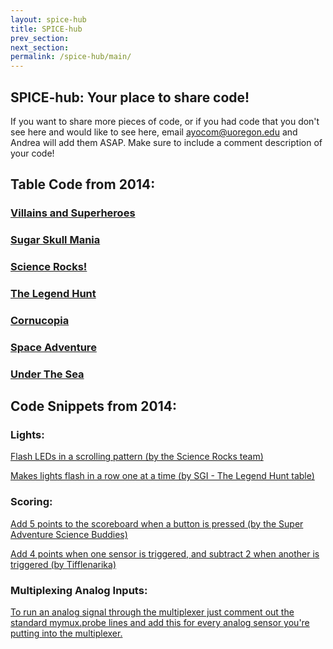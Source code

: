 ```yaml
---
layout: spice-hub
title: SPICE-hub
prev_section: 
next_section: 
permalink: /spice-hub/main/
---
```


## SPICE-hub: Your place to share code!

If you want to share more pieces of code, or if you had code that you don't see here and would like to see here, email ayocom@uoregon.edu and Andrea will add them ASAP. Make sure to include a comment description of your code!

## Table Code from 2014:

### <a href="{{ site.baseurl }}/spice-hub/villains_and_superheroes.txt">Villains and Superheroes</a>

### <a href="{{ site.baseurl }}/spice-hub/sugar_skull_mania.txt">Sugar Skull Mania</a>

### <a href="{{ site.baseurl }}/spice-hub/science_rocks.txt">Science Rocks!</a>

### <a href="{{ site.baseurl }}/spice-hub/the_legend_hunt.txt">The Legend Hunt</a>

### <a href="{{ site.baseurl }}/spice-hub/cornucopia.txt">Cornucopia</a>

### <a href="{{ site.baseurl }}/spice-hub/space_adventure.txt">Space Adventure</a>

### <a href="{{ site.baseurl }}/spice-hub/under_the_sea.txt">Under The Sea</a>

## Code Snippets from 2014:

### Lights:

<a href="{{ site.baseurl }}/spice-hub/science-rocks.txt">Flash LEDs in a scrolling pattern (by the Science Rocks team)</a>

<a href="{{ site.baseurl }}/spice-hub/YAY.txt">Makes lights flash in a row one at a time (by SGI - The Legend Hunt table)</a>

### Scoring:

<a href="{{ site.baseurl }}/spice-hub/addfivepoints.txt">Add 5 points to the scoreboard when a button is pressed (by the Super Adventure Science Buddies)</a>

<a href="{{ site.baseurl }}/spice-hub/sensors-points.txt">Add 4 points when one sensor is triggered, and subtract 2 when another is triggered (by Tifflenarika)</a>

### Multiplexing Analog Inputs:

<a href="{{ site.baseurl }}/spice-hub/multiplex-analog.txt">To run an analog signal through the multiplexer just comment out the standard mymux.probe lines and add this for every analog sensor you're putting into the multiplexer.</a>
